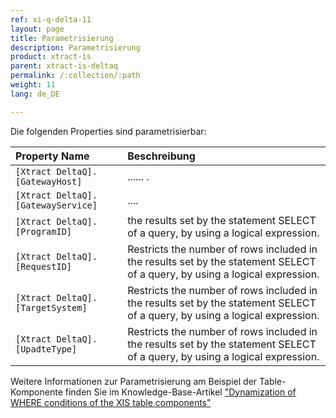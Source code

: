```yaml
---
ref: xi-q-delta-11
layout: page
title: Parametrisierung
description: Parametrisierung
product: xtract-is
parent: xtract-is-deltaq
permalink: /:collection/:path
weight: 11
lang: de_DE

---
```

Die folgenden Properties sind parametrisierbar:


|Property Name|Beschreibung|
|:----|:----|
| `[Xtract DeltaQ].[GatewayHost]`| ...... .|
| `[Xtract DeltaQ].[GatewayService]`|....|
| `[Xtract DeltaQ].[ProgramID]`|  the results set by the statement SELECT of a query, by using a logical expression.|
| `[Xtract DeltaQ].[RequestID]`| Restricts the number of rows included in the results set by the statement SELECT of a query, by using a logical expression.|
| `[Xtract DeltaQ].[TargetSystem]`| Restricts the number of rows included in the results set by the statement SELECT of a query, by using a logical expression.|
| `[Xtract DeltaQ].[UpadteType]`| Restricts the number of rows included in the results set by the statement SELECT of a query, by using a logical expression.|

Weitere Informationen zur Parametrisierung am Beispiel der Table-Komponente finden Sie im Knowledge-Base-Artikel ["Dynamization of WHERE conditions of the XIS table components"](https://kb.theobald-software.com/xtract-is/Dynamization-of-WHERE-conditions-of-the-XIS-table-components)

